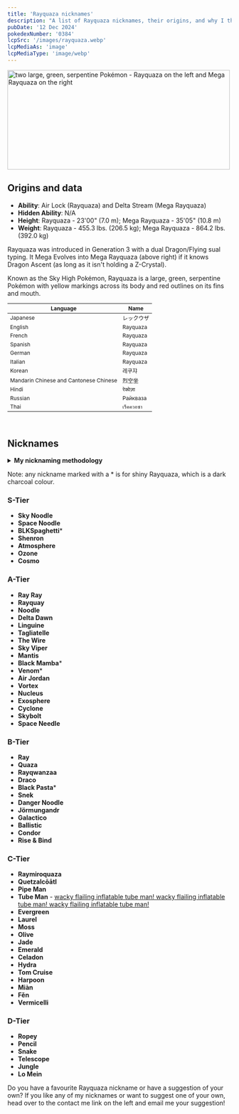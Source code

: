 ```yaml
---
title: 'Rayquaza nicknames'
description: "A list of Rayquaza nicknames, their origins, and why I think they're cool."
pubDate: '12 Dec 2024'
pokedexNumber: '0384'
lcpSrc: '/images/rayquaza.webp'
lcpMediaAs: 'image'
lcpMediaType: 'image/webp'
---
```

<div class="img-center">
	<picture>
		<source srcset="/images/rayquaza.webp" type="image/webp">
		<img src="/images/rayquaza.jpg" width="500px" height="224px" alt="two large, green, serpentine Pokémon - Rayquaza on the left and Mega Rayquaza on the right">
	</picture>
</div>

## Origins and data
<div class="room-box">
		<div class="room-box-left">
		<ul>
			<li><strong>Ability</strong>: Air Lock (Rayquaza) and Delta Stream (Mega Rayquaza)</li>
			<li><strong>Hidden Ability</strong>: N/A</li>
			<li><strong>Height</strong>: Rayquaza - 23'00" (7.0 m); Mega Rayquaza - 35'05" (10.8 m)</li>
			<li><strong>Weight</strong>: Rayquaza - 455.3 lbs. (206.5 kg); Mega Rayquaza - 864.2 lbs. (392.0 kg)</li>
		</ul>
		<p>Rayquaza was introduced in Generation 3 with a dual Dragon/Flying sual typing. It Mega Evolves into Mega Rayquaza (above right) if it knows Dragon Ascent (as long as it isn't holding a Z-Crystal).</p>
		<p>Known as the Sky High Pokémon, Rayquaza is a large, green, serpentine Pokémon with yellow markings across its body and red outlines on its fins and mouth.</q></p>
	</div>
			<div class="room-box-right">
		<table class="room-table" style="font-size:12px">
			<thead>
				<tr>
					<th>Language</th>
					<th>Name</th>
				</tr>
			</thead>
			<tbody>
				<tr>
					<td>Japanese</td>
					<td><span lang="ja">レックウザ</span></td>
				</tr>
				<tr>
					<td>English</td>
					<td>Rayquaza</td>
				</tr>
				<tr>
					<td>French</td>
					<td>Rayquaza</td>
				</tr>
				<tr>
					<td>Spanish</td>
					<td>Rayquaza</td>
				</tr>
				<tr>
					<td>German</td>
					<td>Rayquaza</td>
				</tr>
				<tr>
					<td>Italian</td>
					<td>Rayquaza</td>
				</tr>
				<tr>
					<td>Korean</td>
					<td><span lang="ko">레쿠쟈</span></td>
				</tr>
				<tr>
					<td>Mandarin Chinese and Cantonese Chinese</td>
					<td><span lang="zh">烈空坐</span></td>
				</tr>
				<tr>
					<td>Hindi</td>
					<td><span lang="hi">रेक्वेज़ा</span></td>
				</tr>
				<tr>
					<td>Russian</td>
					<td><span lang="hi">Райкваза</span></td>
				</tr>
				<tr>
					<td>Thai</td>
					<td><span lang="th">เร็คควอซา</span></td>
				</tr>
			</tbody>
		</table>
	</div>
		<br>
</div>

## Nicknames
<section class="deets">
	<details>
	<summary><strong>My nicknaming methodology</strong></summary>
	<ul>
		<li>I rank nicknames by lettered tiers: S, A, B, C, and D. S is the best and D is the worst.</li>
		<li>I'll usually list my inspiration for a nickname so you know where they came from.</li>
	</ul>
	</details>
</section>

Note: any nickname marked with a \* is for shiny Rayquaza, which is a dark charcoal colour.

### S-Tier

* **Sky Noodle**
* **Space Noodle**
* **BLKSpaghetti**\*
* **Shenron**
* **Atmosphere**
* **Ozone**
* **Cosmo**

### A-Tier

* **Ray Ray**
* **Rayquay**
* **Noodle**
* **Delta Dawn**
* **Linguine**
* **Tagliatelle**
* **The Wire**
* **Sky Viper**
* **Mantis**
* **Black Mamba**\*
* **Venom**\*
* **Air Jordan**
* **Vortex**
* **Nucleus**
* **Exosphere**
* **Cyclone**
* **Skybolt**
* **Space Needle**

### B-Tier

* **Ray**
* **Quaza**
* **Rayqwanzaa**
* **Draco**
* **Black Pasta**\*
* **Snek**
* **Danger Noodle**
* **Jörmungandr**
* **Galactico**
* **Ballistic**
* **Condor**
* **Rise & Bind**

### C-Tier

* **Raymiroquaza**
* **Quetzalcōātl**
* **Pipe Man**
* **Tube Man** - [wacky flailing inflatable tube man! wacky flailing inflatable tube man! wacky flailing inflatable tube man!](https://www.youtube.com/watch?v=rHXvMcLrLSY)
* **Evergreen**
* **Laurel**
* **Moss**
* **Olive**
* **Jade**
* **Emerald**
* **Celadon**
* **Hydra**
* **Tom Cruise**
* **Harpoon**
* **Miàn**
* **Fěn**
* **Vermicelli**

### D-Tier

* **Ropey**
* **Pencil**
* **Snake**
* **Telescope**
* **Jungle**
* **Lo Mein**

Do you have a favourite Rayquaza nickname or have a suggestion of your own? If you like any of my nicknames or want to suggest one of your own, head over to the contact me link on the left and email me your suggestion!